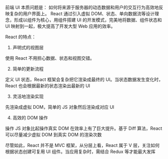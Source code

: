 前端 UI 本质问题是： 如何将来源于服务器的动态数据和用户的交互行为高效地反映复杂的用户界面上。
React 通过引入虚拟 DOM、状态、单向数据流等设计理念，形成以组件为核心，用组件搭建 UI 的开发模式，完美地将数据、组件状态和 UI 映射到一起，极大提高了开发大型 Web 应用的效率。

React 的特点：

1. 声明式的视图层

使用 React 不用担心数据、状态和视图交错。

2. 简单的更新流程

定义 UI 状态，React 框架会复杂把它渲染成最终的 UI。当状态数据发生变化时，React 也会根据最新的状态渲染出最新的 UI

3. 灵活地渲染实现

先渲染成虚拟 DOM，简单的 JS 对象然后渲染成对应 UI

4. 高效的 DOM 操作

操作 JS 对象比起操作真实 DOM 在效率上有了巨大提升。基于 Diff 算法，React 可以尽量减少虚拟 DOM 到真实 DOM 的渲染次数

尽管如此，React 并不是 MVC 框架，从分层上看，React 属于 V 层，关注如何根据状态创建可复用 UI 组件。当应用复杂时，需结合 Redux 等才能最大发挥
